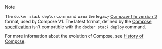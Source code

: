 > [!NOTE]
>
> The `docker stack deploy` command uses the legacy
> [Compose file version 3](/compose/compose-file/compose-file-v3/)
> format, used by Compose V1. The latest format, defined by the
> [Compose specification](/compose/compose-file/)
> isn't compatible with the `docker stack deploy` command.
>
> For more information about the evolution of Compose, see
> [History of Compose](/compose/history/).
